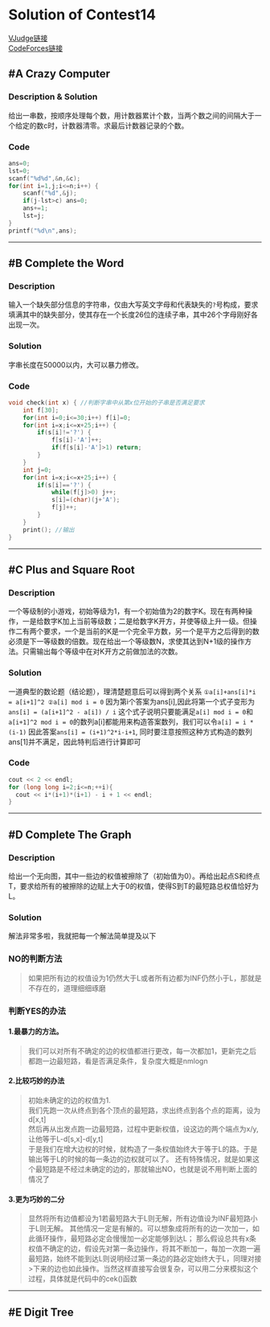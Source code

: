 # Solution of Contest14
[VJudge链接](https://cn.vjudge.net/contest/168561)\
[CodeForces链接](http://codeforces.com/contest/716)
## #A Crazy Computer
### Description & Solution
给出一串数，按顺序处理每个数，用计数器累计个数，当两个数之间的间隔大于一个给定的数c时，计数器清零。求最后计数器记录的个数。
### Code
```Cpp
ans=0;
lst=0;
scanf("%d%d",&n,&c);
for(int i=1,j;i<=n;i++) {
    scanf("%d",&j);
    if(j-lst>c) ans=0;
    ans+=1;
    lst=j;
}
printf("%d\n",ans);
```
***
## #B Complete the Word
### Description
输入一个缺失部分信息的字符串，仅由大写英文字母和代表缺失的`?`号构成，要求填满其中的缺失部分，使其存在一个长度26位的连续子串，其中26个字母刚好各出现一次。
### Solution
字串长度在50000以内，大可以暴力修改。
### Code
```Cpp
void check(int x) { //判断字串中从第x位开始的子串是否满足要求
    int f[30];
    for(int i=0;i<=30;i++) f[i]=0;
    for(int i=x;i<=x+25;i++) {
        if(s[i]!='?') {
            f[s[i]-'A']++;
            if(f[s[i]-'A']>1) return;
        }
    }
    int j=0;
    for(int i=x;i<=x+25;i++) {
        if(s[i]=='?') {
            while(f[j]>0) j++;
            s[i]=(char)(j+'A');
            f[j]++;
        }
    }
    print(); //输出
}
```
***
## #C Plus and Square Root
### Description
一个等级制的小游戏，初始等级为1，有一个初始值为2的数字K。现在有两种操作，一是给数字K加上当前等级数；二是给数字K开方，并使等级上升一级。但操作二有两个要求，一个是当前的K是一个完全平方数，另一个是平方之后得到的数必须是下一等级数的倍数。现在给出一个等级数N，求使其达到N+1级的操作方法。只需输出每个等级中在对K开方之前做加法的次数。
### Solution
一道典型的数论题（结论题），理清楚题意后可以得到两个关系 ```①a[i]+ans[i]*i = a[i+1]^2 ②a[i] mod i = 0```
因为第i个答案为ans[i],因此将第一个式子变形为 ```ans[i] = (a[i+1]^2 - a[i]) / i```
这个式子说明只要能满足```a[i] mod i = 0```和```a[i+1]^2 mod i = 0```的数列a[i]都能用来构造答案数列，我们可以令```a[i] = i * (i-1)```
因此答案```ans[i] = (i+1)^2*i-i+1```, 同时要注意按照这种方式构造的数列ans[1]并不满足，因此特判后进行计算即可
### Code
```Cpp
cout << 2 << endl;
for (long long i=2;i<=n;++i){
  cout << i*(i+1)*(i+1) - i + 1 << endl; 
}
```
***
## #D Complete The Graph
### Description
给出一个无向图，其中一些边的权值被擦除了（初始值为0）。再给出起点S和终点T，要求给所有的被擦除的边赋上大于0的权值，使得S到T的最短路总权值恰好为L。
### Solution
解法非常多啦，我就把每一个解法简单提及以下   
### NO的判断方法   
>如果把所有边的权值设为1仍然大于L或者所有边都为INF仍然小于L，那就是不存在的，道理细细琢磨  
### 判断YES的办法   
#### 1.最暴力的方法。   
>我们可以对所有不确定的边的权值都进行更改，每一次都加1，更新完之后都跑一边最短路，看是否满足条件，复杂度大概是nmlogn   
#### 2.比较巧妙的办法  
>初始未确定的边的权值为1.     
我们先跑一次从终点到各个顶点的最短路，求出终点到各个点的距离，设为d[x,t]  
然后再从出发点跑一边最短路，过程中更新权值，设这边的两个端点为x/y,让他等于L-d[s,x]-d[y,t]    
于是我们在增大边权的时候，就构造了一条权值始终大于等于L的路。于是输出等于L的时候的每一条边的边权就可以了。
>还有特殊情况，就是如果这个最短路是不经过未确定的边的，那就输出NO，也就是说不用判断上面的情况了
#### 3.更为巧妙的二分
>显然将所有边值都设为1若最短路大于L则无解，所有边值设为INF最短路小于L则无解。
其他情况一定是有解的。可以想象成将所有的边一次加一，如此循环操作，最短路必定会慢慢加一必定能够到达L；
那么假设总共有x条权值不确定的边，假设先对第一条边操作，将其不断加一，每加一次跑一遍最短路，始终不能到达L则说明经过第一条边的路必定始终大于L，同理对接>下来的边也如此操作。当然这样直接写会很复杂，可以用二分来模拟这个过程，具体就是代码中的cek()函数
***
## #E Digit Tree
